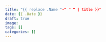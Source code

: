 ```yaml
---
title: "{{ replace .Name "-" " " | title }}"
date: {{ .Date }}
draft: true
image:
tags: []
categories: []
---
```


